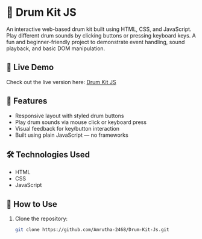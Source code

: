 # 🥁 Drum Kit JS

An interactive web-based drum kit built using HTML, CSS, and JavaScript. Play different drum sounds by clicking buttons or pressing keyboard keys. A fun and beginner-friendly project to demonstrate event handling, sound playback, and basic DOM manipulation.

## 🚀 Live Demo

Check out the live version here: [Drum Kit JS](https://amrutha-2468.github.io/Drum-Kit-Js/)

## 🎯 Features

- Responsive layout with styled drum buttons
- Play drum sounds via mouse click or keyboard press
- Visual feedback for key/button interaction
- Built using plain JavaScript — no frameworks

## 🛠️ Technologies Used

- HTML
- CSS
- JavaScript

## 🔑 How to Use

1. Clone the repository:
   ```bash
   git clone https://github.com/Amrutha-2468/Drum-Kit-Js.git
